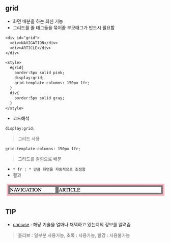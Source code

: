 ## grid
- 화면 배분을 하는 최신 기능
- 그리드를 줄 태그들을 묶어줄 부모태그가 반드시 필요함
```
<div id="grid">
  <div>NAVIGATION</div>
  <div>ARTICLE</div>
</div>
```
```
<style>
  #grid{
    border:5px solid pink;
    display:grid;
    grid-template-columns: 150px 1fr;
  }
  div{
    border:5px solid gray;
  }
</style>
```
- 코드해석
```
display:grid;
```
> 그리드 사용
```
grid-template-columns: 150px 1fr;
```
> 그리드를 컬럼으로 배분
- `* fr : * 만큼 화면을 자동적으로 조정함`
- 결과

![01](img/01.png)<br />

## TIP
- [caniuse](https://caniuse.com/) : 해당 기술을 얼마나 채택하고 있는지의 정보를 알려줌
> 올리브 : 일부분 사용가능, 초록 : 사용가능, 빨강 : 사용불가능

